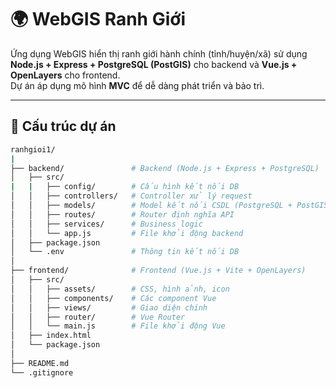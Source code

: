 # 🌍 WebGIS Ranh Giới

Ứng dụng WebGIS hiển thị ranh giới hành chính (tỉnh/huyện/xã) sử dụng **Node.js + Express + PostgreSQL (PostGIS)** cho backend và **Vue.js + OpenLayers** cho frontend.  
Dự án áp dụng mô hình **MVC** để dễ dàng phát triển và bảo trì.

---

## 📂 Cấu trúc dự án

```bash
ranhgioi1/
|
├── backend/               # Backend (Node.js + Express + PostgreSQL)
│   ├── src/
|   |   ├── config/        # Cấu hình kết nối DB 
│   │   ├── controllers/   # Controller xử lý request
│   │   ├── models/        # Model kết nối CSDL (PostgreSQL + PostGIS)
│   │   ├── routes/        # Router định nghĩa API
│   │   ├── services/      # Business logic
│   │   └── app.js         # File khởi động backend
│   ├── package.json
│   └── .env               # Thông tin kết nối DB
│
├── frontend/              # Frontend (Vue.js + Vite + OpenLayers)
│   ├── src/
│   │   ├── assets/        # CSS, hình ảnh, icon
│   │   ├── components/    # Các component Vue
│   │   ├── views/         # Giao diện chính
│   │   ├── router/        # Vue Router
│   │   └── main.js        # File khởi động Vue
│   ├── index.html
│   └── package.json
│
├── README.md
└── .gitignore
